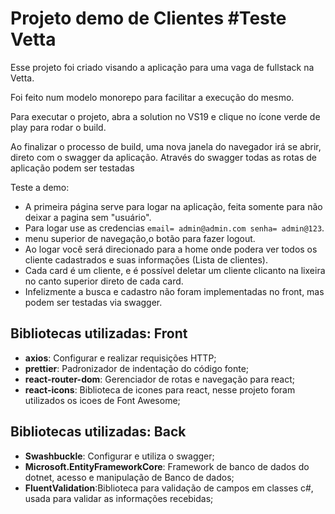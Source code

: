 # Projeto demo de Clientes #Teste Vetta

Esse projeto foi criado visando a aplicação para uma vaga de fullstack na Vetta.

Foi feito num modelo monorepo para facilitar a execução do mesmo.

Para executar o projeto, abra a solution no VS19 e clique no ícone verde de play para rodar o build.

Ao finalizar o processo de build, uma nova janela do navegador irá se abrir, direto com o swagger da aplicação. Através do swagger todas as rotas de aplicação podem ser testadas

Teste a demo:

- A primeira página serve para logar na aplicação, feita somente para não deixar a pagina sem "usuário".
- Para logar use as credencias ```email= admin@admin.com senha= admin@123```.
- menu superior de navegação,o botão para fazer logout.
- Ao logar você será direcionado para a home onde podera ver todos os cliente cadastrados e suas informações (Lista de clientes).
- Cada card é um cliente, e é possível deletar um cliente clicanto na lixeira no canto superior direto de cada card.
- Infelizmente a busca e cadastro não foram implementadas no front, mas podem ser testadas via swagger.

## Bibliotecas utilizadas: Front

- **axios**: Configurar e realizar requisições HTTP;
- **prettier**: Padronizador de indentação do código fonte;
- **react-router-dom**: Gerenciador de rotas e navegação para react;
- **react-icons**: Biblioteca de icones para react, nesse projeto foram utilizados os icoes de Font Awesome;

## Bibliotecas utilizadas: Back

- **Swashbuckle**: Configurar e utiliza o swagger;
- **Microsoft.EntityFrameworkCore**: Framework de banco de dados do dotnet, acesso e manipulação de Banco de dados;
- **FluentValidation**:Biblioteca para validação de campos em classes c#, usada para validar as informações recebidas;


